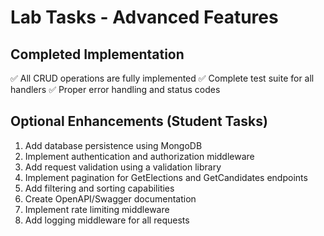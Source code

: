 # Lab Tasks - Advanced Features

## Completed Implementation
✅ All CRUD operations are fully implemented
✅ Complete test suite for all handlers
✅ Proper error handling and status codes

## Optional Enhancements (Student Tasks)
1. Add database persistence using MongoDB
2. Implement authentication and authorization middleware
3. Add request validation using a validation library
4. Implement pagination for GetElections and GetCandidates endpoints
5. Add filtering and sorting capabilities
6. Create OpenAPI/Swagger documentation
7. Implement rate limiting middleware
8. Add logging middleware for all requests